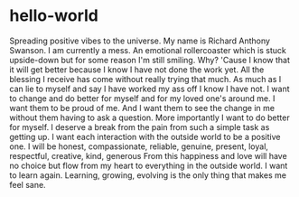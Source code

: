 # hello-world
Spreading positive vibes to the universe.
My name is Richard Anthony Swanson. I am currently a mess. An emotional rollercoaster which is stuck upside-down but for some reason I'm still smiling. Why? 'Cause I know that it will get better because I know I have not done the work yet. All the blessing I receive has come without really trying that much. As much as I can lie to myself and say I have worked my ass off I know I have not. I want to change and do better for myself and for my loved one's around me. I want them to be proud of me. And I want them to see the change in me without them having to ask a question. More importantly I want to do better for myself. I deserve a break from the pain from such a simple task as getting up. I want each interaction with the outside world to be a positive one. 
I will be honest, compassionate, reliable, genuine, present, loyal, respectful, creative, kind, generous
From this happiness and love will have no choice but flow from my heart to everything in the outside world. 
I want to learn again. Learning, growing, evolving is the only thing that makes me feel sane. 
